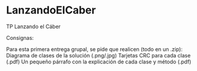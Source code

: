 # LanzandoElCaber
TP Lanzando el Cáber


Consignas:

Para esta primera entrega grupal, se pide que realicen (todo en un .zip):
  Diagrama de clases de la solución (.png/.jpg)
  Tarjetas CRC para cada clase (.pdf)
  Un pequeño párrafo con la explicación de cada clase y método (.pdf)
